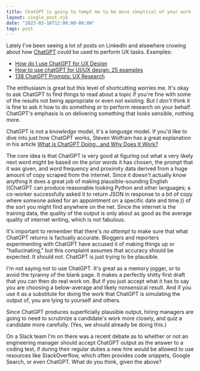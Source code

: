 ```yaml
---
title: ChatGPT is going to tempt me to be more skeptical of your work
layout: single_post.njk
date: "2023-03-16T12:00:00-08:00"
tags: post
---
```

Lately I've been seeing a lot of posts on LinkedIn and elsewhere crowing about how [ChatGPT](https://openai.com/blog/chatgpt) could be used to perform UX tasks. Examples:
- [How do I use ChatGPT for UX Design](https://www.linkedin.com/posts/prasadneurgaonkar_ux-spring-activity-7029496857881976832-0qkn/?utm_source=share&utm_medium=member_desktop)
- [How to use chatGPT for UI/UX design: 25 examples](https://blog.prototypr.io/how-to-use-chatgpt-for-ui-ux-design-25-examples-f7772bea3e70)
- [138 ChatGPT Prompts: UX Research](https://www.linkedin.com/search/results/content/?keywords=CHatGPT%20UX&sid=HvB&update=urn%3Ali%3Afs_updateV2%3A\(urn%3Ali%3Aactivity%3A7025825091179462656%2CBLENDED_SEARCH_FEED%2CEMPTY%2CDEFAULT%2Cfalse\))

The enthusiasm is great but this level of shortcutting worries me. It's okay to ask ChatGPT to find things to read about a topic if you're fine with some of the results not being appropriate or even not existing. But I _don't_ think it is fine to ask it how to do something or to perform research on your behalf. ChatGPT's emphasis is on delivering something that _looks_ sensible, nothing more.

ChatGPT is not a _knowledge_ model, it's a _language_ model. If you'd like to dive into just how ChatGPT works, Steven Wolfram has a great explanation in his article [What is ChatGPT Doing…and Why Does It Work?](https://writings.stephenwolfram.com/2023/02/what-is-chatgpt-doing-and-why-does-it-work/)

The core idea is that ChatGPT is very good at figuring out what a very likely next word might be based on the prior words it has chosen, the prompt that it was given, and word frequency and proximity data derived from a huge amount of copy scraped from the internet. Since it doesn't actually _know_ anything it does a great job of making plausible-sounding English ((ChatGPT can produce reasonable looking Python and other languages; a co-worker successfully asked it to return JSON in response to a bit of copy where someone asked for an appointment on a specific date and time.)) of the sort you might find anywhere on the net. Since the internet is the training data, the quality of the output is only about as good as the average quality of internet writing, which is not fabulous.

It's important to remember that there's _no attempt_ to make sure that what ChatGPT returns is factually accurate. Bloggers and reporters experimenting with ChatGPT have accused it of making things up or "hallucinating," but this complaint assumes that accuracy should be expected. It should not. ChatGPT is just trying to be plausible.

I'm not saying not to use ChatGPT. It's great as a memory jogger, or to avoid the tyranny of the blank page. It makes a perfectly shitty first draft that you can then do real work on. But if you just accept what it has to say you are choosing a below-average and likely nonsensical result. And if you use it as a substitute for doing the work that ChatGPT is simulating the output of, you are lying to yourself and others.

Since ChatGPT produces superficially plausible output, hiring managers are going to need to scrutinize a candidate's work more closely, and quiz a candidate more carefully. (Yes, we should already be doing this.)

On a Slack team I'm on there was a recent debate as to whether or not an engineering manager should accept ChatGPT output as the answer to a coding test, if during their regular duties a new hire would be allowed to use resources like StackOverflow, which often provides code snippets, Google Search, or even ChatGPT. What do you think, given the above?
